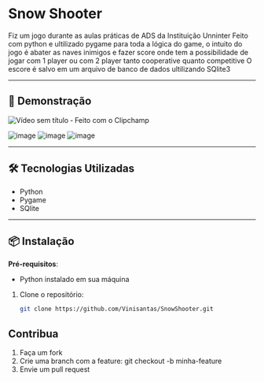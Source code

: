 # Snow Shooter

Fiz um jogo durante as aulas práticas de ADS da Instituição Unninter
Feito com python e ultilizado pygame para toda a lógica do game,
o intuito do jogo é abater as naves inimigos e fazer score onde tem a possibilidade
de jogar com 1 player ou com 2 player tanto cooperative quanto competitive
O escore é salvo em um arquivo de banco de dados ultilizando SQlite3

---

## 📸 Demonstração


![Vídeo sem título ‐ Feito com o Clipchamp](https://github.com/user-attachments/assets/a7862020-0282-4f80-b973-999b8c647b2e)


![image](https://github.com/user-attachments/assets/93549d06-781b-40f2-9b6e-095a2415dca5)
![image](https://github.com/user-attachments/assets/5f3d1eed-6b05-4d69-8d69-ab78fea13bda)
![image](https://github.com/user-attachments/assets/e1f5fbc4-461a-4fb8-8c6c-0fa121e1d601)



---

## 🛠️ Tecnologias Utilizadas

- Python
- Pygame
- SQlite

---

## 📦 Instalação

**Pré-requisitos**:
- Python instalado em sua máquina

1. Clone o repositório:
   ```bash
   git clone https://github.com/Vinisantas/SnowShooter.git
   
## Contribua
1. Faça um fork
2. Crie uma branch com a feature: git checkout -b minha-feature
3. Envie um pull request

